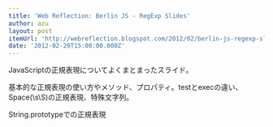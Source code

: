 ```yaml
---
title: 'Web Reflection: Berlin JS - RegExp Slides'
author: azu
layout: post
itemUrl: 'http://webreflection.blogspot.com/2012/02/berlin-js-regexp-slides.html'
date: '2012-02-29T15:00:00.000Z'
---
```

JavaScriptの正規表現についてよくまとまったスライド。

基本的な正規表現の使い方やメソッド、プロパティ。testとexecの違い、Space(\s\S)の正規表現、特殊文字列。

String.prototypeでの正規表現
